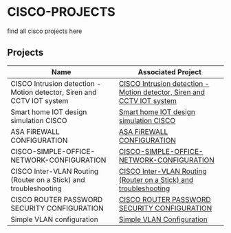 # CISCO-PROJECTS
find all cisco projects here
## Projects

| Name                                         | Associated Project         |
|-----------------------------------------------|----------------------------|
|CISCO Intrusion detection -Motion detector, Siren and CCTV IOT system|  <a href="https://github.com/kelubia/CISCO-Intrusion-detection-Motion-detector-Siren-and-CCTV-IOT-system/blob/main/README.md"> CISCO Intrusion detection -Motion detector, Siren and CCTV IOT system</a>|
|Smart home IOT design simulation CISCO|  <a href="https://github.com/kelubia/Smart-home-IOT-design-simulation-CISCO"> Smart home IOT design simulation CISCO</a>|
|ASA FiREWALL CONFIGURATION|  <a href="https://github.com/kelubia/ASA-Firewall-Basic-configuration"> ASA FiREWALL CONFIGURATION</a>|
|CISCO-SIMPLE-OFFICE-NETWORK-CONFIGURATION|  <a href="https://github.com/kelubia/CISCO-SIMPLE-OFFICE-NETWORK-CONFIGURATION?tab=readme-ov-file#cisco-simple-office-network-configuration)"> CISCO-SIMPLE-OFFICE-NETWORK-CONFIGURATION</a>|
|CISCO Inter-VLAN Routing (Router on a Stick) and troubleshooting |  <a href="https://github.com/kelubia/CISCO-Inter-VLAN-Routing-Router-on-a-Stick-and-troubleshooting/tree/main"> CISCO Inter-VLAN Routing (Router on a Stick) and troubleshooting</a>|
| CISCO ROUTER PASSWORD SECURITY CONFIGURATION     |  <a href="https://github.com/kelubia/CISCO-ROUTER-PASSWORD-SECURITY-CONFIGURATION"> CISCO ROUTER PASSWORD SECURITY CONFIGURATION </a>|
| Simple VLAN configuration      |  <a href="https://github.com/kelubia/Simple-VLAN-Configuration"> Simple VLAN Configuration </a>|
